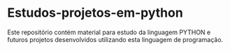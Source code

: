 # Estudos-projetos-em-python
Este repositório contém material para estudo da linguagem PYTHON e futuros projetos desenvolvidos utilizando esta linguagem de programação.
